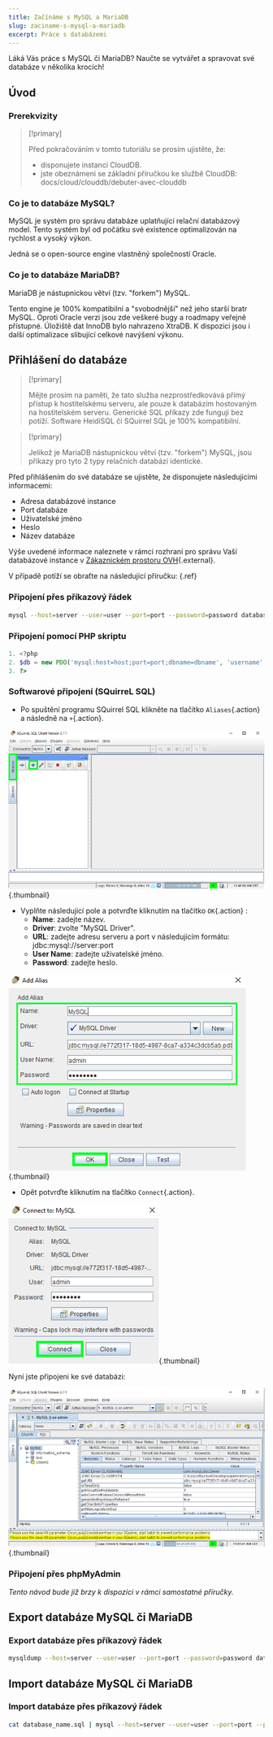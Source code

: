 ```yaml
---
title: Začínáme s MySQL a MariaDB
slug: zaciname-s-mysql-a-mariadb
excerpt: Práce s databázemi
---
```


Láká Vás práce s MySQL či MariaDB? Naučte se vytvářet a spravovat své databáze v několika krocích!


## Úvod

### Prerekvizity


> [!primary]
>
> Před pokračováním v tomto tutoriálu se prosím ujistěte, že:
> - disponujete instancí CloudDB.
> - jste obeznámeni se základní příručkou ke službě CloudDB: docs/cloud/clouddb/debuter-avec-clouddb
>

### Co je to databáze MySQL?

MySQL je systém pro správu databáze uplatňující relační databázový model. Tento systém byl od počátku své existence optimalizován na rychlost a vysoký výkon.

Jedná se o open-source engine vlastněný společností Oracle.


### Co je to databáze MariaDB?

MariaDB je nástupnickou větví (tzv. "forkem") MySQL.

Tento engine je 100% kompatibilní a "svobodnější" než jeho starší bratr MySQL. Oproti Oracle verzi jsou zde veškeré bugy a roadmapy veřejně přístupné. Úložiště dat InnoDB bylo nahrazeno XtraDB. K dispozici jsou i další optimalizace slibující celkové navýšení výkonu.


## Přihlášení do databáze


> [!primary]
>
> Mějte prosím na paměti, že tato služba nezprostředkovává přímý přístup k hostitelskému serveru, ale pouze k databázím hostovaným na hostitelském serveru. Generické SQL příkazy zde fungují bez potíží. Software HeidiSQL či SQuirrel SQL je 100% kompatibilní.
> 



> [!primary]
>
> Jelikož je MariaDB nástupnickou větví (tzv. "forkem") MySQL, jsou příkazy pro tyto 2 typy relačních databází identické.
> 

Před přihlášením do své databáze se ujistěte, že disponujete následujícími informacemi:

- Adresa databázové instance
- Port databáze
- Uživatelské jméno
- Heslo
- Název databáze

Výše uvedené informace naleznete v rámci rozhraní pro správu Vaší databázové instance v [Zákaznickém prostoru OVH](https://www.ovh.cz/manager/web/){.external}.

V případě potíží se obraťte na následující příručku: [](debuter-avec-clouddbguide.cs-cz.md){.ref}


### Připojení přes příkazový řádek

```bash
mysql --host=server --user=user --port=port --password=password database_name
```


### Připojení pomocí PHP skriptu

```php
1. <?php
2. $db = new PDO('mysql:host=host;port=port;dbname=dbname', 'username', 'password');
3. ?>
```


### Softwarové připojení (SQuirreL SQL)

- Po spuštění programu SQuirrel SQL klikněte na tlačítko `Aliases`{.action} a následně na `+`{.action}.


![launch SQuirreL SQL](images/1.PNG){.thumbnail}

- Vyplňte následující pole a potvrďte kliknutím na tlačítko `OK`{.action} :
    - **Name**: zadejte název.
    - **Driver**: zvolte "MySQL Driver".
    - **URL**: zadejte adresu serveru a port v následujícím formátu: jdbc:mysql://server:port
    - **User Name**: zadejte uživatelské jméno.
    - **Password**: zadejte heslo.


![config connection](images/2.PNG){.thumbnail}

- Opět potvrďte kliknutím na tlačítko `Connect`{.action}.


![valid connection](images/3.PNG){.thumbnail}

Nyní jste připojeni ke své databázi:


![config connection](images/4.PNG){.thumbnail}


### Připojení přes phpMyAdmin

*Tento návod bude již brzy k dispozici v rámci samostatné příručky.*


## Export databáze MySQL či MariaDB

### Export databáze přes příkazový řádek

```bash
mysqldump --host=server --user=user --port=port --password=password database_name > database_name.sql
```


## Import databáze MySQL či MariaDB

### Import databáze přes příkazový řádek

```bash
cat database_name.sql | mysql --host=server --user=user --port=port --password=password databse_name
```